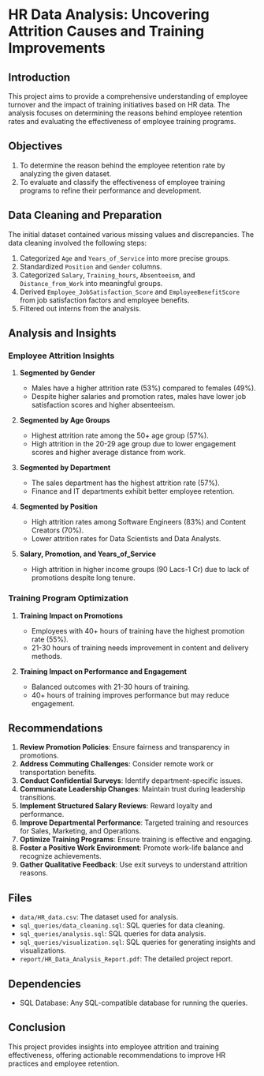 # HR Data Analysis: Uncovering Attrition Causes and Training Improvements

## Introduction

This project aims to provide a comprehensive understanding of employee turnover and the impact of training initiatives based on HR data. The analysis focuses on determining the reasons behind employee retention rates and evaluating the effectiveness of employee training programs.

## Objectives

1. To determine the reason behind the employee retention rate by analyzing the given dataset.
2. To evaluate and classify the effectiveness of employee training programs to refine their performance and development.

## Data Cleaning and Preparation

The initial dataset contained various missing values and discrepancies. The data cleaning involved the following steps:
1. Categorized `Age` and `Years_of_Service` into more precise groups.
2. Standardized `Position` and `Gender` columns.
3. Categorized `Salary`, `Training_hours`, `Absenteeism`, and `Distance_from_Work` into meaningful groups.
4. Derived `Employee_JobSatisfaction_Score` and `EmployeeBenefitScore` from job satisfaction factors and employee benefits.
5. Filtered out interns from the analysis.

## Analysis and Insights

### Employee Attrition Insights

1. **Segmented by Gender**
   - Males have a higher attrition rate (53%) compared to females (49%).
   - Despite higher salaries and promotion rates, males have lower job satisfaction scores and higher absenteeism.

2. **Segmented by Age Groups**
   - Highest attrition rate among the 50+ age group (57%).
   - High attrition in the 20-29 age group due to lower engagement scores and higher average distance from work.

3. **Segmented by Department**
   - The sales department has the highest attrition rate (57%).
   - Finance and IT departments exhibit better employee retention.

4. **Segmented by Position**
   - High attrition rates among Software Engineers (83%) and Content Creators (70%).
   - Lower attrition rates for Data Scientists and Data Analysts.

5. **Salary, Promotion, and Years_of_Service**
   - High attrition in higher income groups (90 Lacs-1 Cr) due to lack of promotions despite long tenure.

### Training Program Optimization

1. **Training Impact on Promotions**
   - Employees with 40+ hours of training have the highest promotion rate (55%).
   - 21-30 hours of training needs improvement in content and delivery methods.

2. **Training Impact on Performance and Engagement**
   - Balanced outcomes with 21-30 hours of training.
   - 40+ hours of training improves performance but may reduce engagement.

## Recommendations

1. **Review Promotion Policies**: Ensure fairness and transparency in promotions.
2. **Address Commuting Challenges**: Consider remote work or transportation benefits.
3. **Conduct Confidential Surveys**: Identify department-specific issues.
4. **Communicate Leadership Changes**: Maintain trust during leadership transitions.
5. **Implement Structured Salary Reviews**: Reward loyalty and performance.
6. **Improve Departmental Performance**: Targeted training and resources for Sales, Marketing, and Operations.
7. **Optimize Training Programs**: Ensure training is effective and engaging.
8. **Foster a Positive Work Environment**: Promote work-life balance and recognize achievements.
9. **Gather Qualitative Feedback**: Use exit surveys to understand attrition reasons.

## Files

- `data/HR_data.csv`: The dataset used for analysis.
- `sql_queries/data_cleaning.sql`: SQL queries for data cleaning.
- `sql_queries/analysis.sql`: SQL queries for data analysis.
- `sql_queries/visualization.sql`: SQL queries for generating insights and visualizations.
- `report/HR_Data_Analysis_Report.pdf`: The detailed project report.

## Dependencies

- SQL Database: Any SQL-compatible database for running the queries.

## Conclusion

This project provides insights into employee attrition and training effectiveness, offering actionable recommendations to improve HR practices and employee retention.
